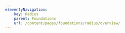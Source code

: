 ```yaml
---
eleventyNavigation:
    key: Radius
    parent: Foundations
    url: /content/pages/foundations/radius/overview/
---
```


